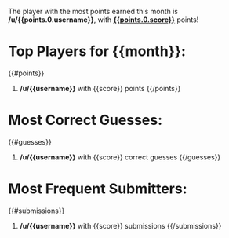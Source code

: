 The player with the most points earned this month is **/u/{{points.0.username}}**, with [**{{points.0.score}}**](// "green") points!

# Top Players for {{month}}:

{{#points}}
1. **/u/{{username}}** with {{score}} points
{{/points}}

# Most Correct Guesses:

{{#guesses}}
1. **/u/{{username}}** with {{score}} correct guesses
{{/guesses}}

# Most Frequent Submitters:

{{#submissions}}
1. **/u/{{username}}** with {{score}} submissions
{{/submissions}}